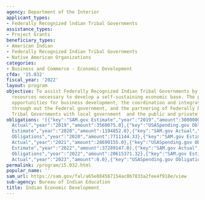 ```yaml
---
agency: Department of the Interior
applicant_types:
- Federally Recognized lndian Tribal Governments
assistance_types:
- Project Grants
beneficiary_types:
- American Indian
- Federally Recognized Indian Tribal Governments
- Native American Organizations
categories:
- Business and Commerce - Economic Development
cfda: '15.032'
fiscal_year: '2022'
layout: program
objective: To assist Federally Recognized Indian Tribal Governments by providing the
  resources necessary to develop a self-sustaining economic base. The program provides
  opportunities for business development, the coordination and integration of programs
  through out the Federal government, and the partnering of Federally Recognized Indian
  Tribal Governments with local government  and the public and private business sector.
obligations: '[{"key":"SAM.gov Estimate","year":"2019","amount":3000000.0},{"key":"SAM.gov
  Actual","year":"2019","amount":3560075.0},{"key":"USASpending.gov Obligations","year":"2019","amount":5774435.6},{"key":"SAM.gov
  Estimate","year":"2020","amount":1194852.0},{"key":"SAM.gov Actual","year":"2020","amount":21439799.55},{"key":"USASpending.gov
  Obligations","year":"2020","amount":7711144.33},{"key":"SAM.gov Estimate","year":"2021","amount":876633.0},{"key":"SAM.gov
  Actual","year":"2021","amount":28699155.0},{"key":"USASpending.gov Obligations","year":"2021","amount":28811657.72},{"key":"SAM.gov
  Estimate","year":"2022","amount":37289147.0},{"key":"SAM.gov Actual","year":"2022","amount":10413311.0},{"key":"USASpending.gov
  Obligations","year":"2022","amount":20615371.32},{"key":"SAM.gov Estimate","year":"2023","amount":186814.0},{"key":"SAM.gov
  Actual","year":"2023","amount":0.0},{"key":"USASpending.gov Obligations","year":"2023","amount":20808063.71}]'
permalink: /program/15.032.html
popular_name: ''
sam_url: https://sam.gov/fal/a65e084567154ac0b7833a2fee4f918e/view
sub-agency: Bureau of Indian Education
title: Indian Economic Development
---
```


